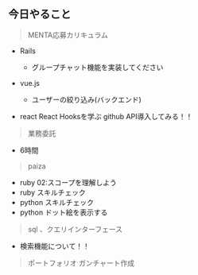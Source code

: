 ## 今日やること

> MENTA応募カリキュラム
- Rails
  - グループチャット機能を実装してください

- vue.js
  - ユーザーの絞り込み(バックエンド)
  
- react
React Hooksを学ぶ
github API導入してみる！！

> 業務委託
- 6時間


> paiza
- ruby 02:スコープを理解しよう
- ruby スキルチェック
- python スキルチェック
- python ドット絵を表示する


> sql 、クエリインターフェース
- 検索機能について！！

> ポートフォリオ
ガンチャート作成
